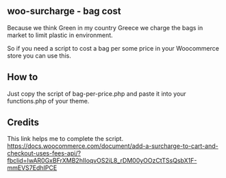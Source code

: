 ## woo-surcharge - bag cost
Because we think Green in my country Greece we charge the bags in market to limit plastic in environment.

So if you need a script to cost a bag per some price in your Woocommerce store you can use this.


## How to
Just copy the script of bag-per-price.php 
and paste it into your functions.php of your theme.






## Credits

This link helps me to complete the script.
https://docs.woocommerce.com/document/add-a-surcharge-to-cart-and-checkout-uses-fees-api/?fbclid=IwAR0GxBFrXMB2hIIoqvOS2iL8_rDM00yOOzCtTSsQsbX1F-mmEVS7EdhIPCE
